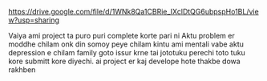 https://drive.google.com/file/d/1WNk8Qa1CBRie_IXclDtQG6ubpspHo1BL/view?usp=sharing

Vaiya ami project ta puro puri complete korte pari ni 
Aktu problem er moddhe chilam onk din somoy peye chilam kintu 
ami mentali vabe aktu depression e chilam family goto issur krne tai jototuku perechi toto tuku kore submitt kore diyechi. ai project er kaj develope hote thakbe dowa rakhben 